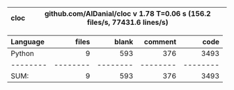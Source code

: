 cloc|github.com/AlDanial/cloc v 1.78  T=0.06 s (156.2 files/s, 77431.6 lines/s)
--- | ---

Language|files|blank|comment|code
:-------|-------:|-------:|-------:|-------:
Python|9|593|376|3493
--------|--------|--------|--------|--------
SUM:|9|593|376|3493
